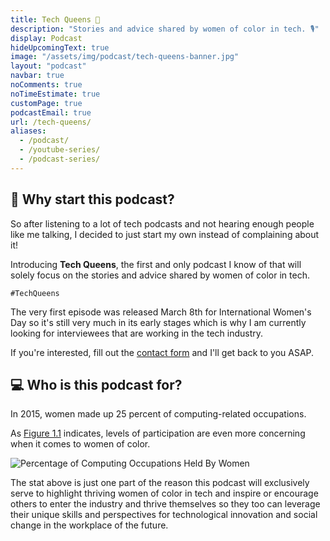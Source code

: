 ```yaml
---
title: Tech Queens 👑
description: "Stories and advice shared by women of color in tech. 🎙️"
display: Podcast
hideUpcomingText: true
image: "/assets/img/podcast/tech-queens-banner.jpg"
layout: "podcast"
navbar: true
noComments: true
noTimeEstimate: true
customPage: true
podcastEmail: true
url: /tech-queens/
aliases:
  - /podcast/
  - /youtube-series/
  - /podcast-series/
---
```


## 💭 Why start this podcast?

So after listening to a lot of tech podcasts and not hearing enough people like me talking, I decided to just start my own instead of complaining about it!

Introducing **Tech Queens**, the first and only podcast I know of that will solely focus on the stories and advice shared by women of color in tech.

`#TechQueens`

The very first episode was released March 8th for International Women's Day so it's still very much in its early stages which is why I am currently looking for interviewees that are working in the tech industry.

If you're interested, fill out the [contact form](/tech-queens/contact-form/) and I'll get back to you ASAP.

## 💻 Who is this podcast for?

In 2015, women made up 25 percent of computing-related occupations.

As [Figure 1.1](https://www.ncwit.org/sites/default/files/resources/womenintech_facts_fullreport_05132016.pdf) indicates, levels of participation are even more concerning when it comes to women of color.

![Percentage of Computing Occupations Held By Women](https://i.imgur.com/OpCK65n.jpg)

The stat above is just one part of the reason this podcast will exclusively serve to highlight thriving women of color in tech and inspire or encourage others to enter the industry and thrive themselves so they too can leverage their unique skills and perspectives for technological innovation and social change in the workplace of the future.
